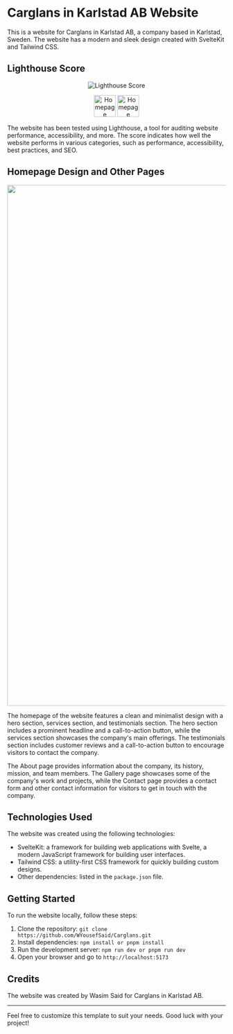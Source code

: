 # Carglans in Karlstad AB Website

This is a website for Carglans in Karlstad AB, a company based in Karlstad, Sweden. The website has a modern and sleek design created with SvelteKit and Tailwind CSS.

## Lighthouse Score

<p align="center">
  <img src="https://i.imgur.com/WyehSiD.png" alt="Lighthouse Score">
</p>
<p align="center">
<img src="https://a.storyblok.com/f/88751/1702x2049/619c584101/svelte_logo.png" alt="Homepage Design" width="50">
<img src="https://upload.wikimedia.org/wikipedia/commons/thumb/d/d5/Tailwind_CSS_Logo.svg/1200px-Tailwind_CSS_Logo.svg.png" alt="Homepage Design" width="50">
</p>
The website has been tested using Lighthouse, a tool for auditing website performance, accessibility, and more. The score indicates how well the website performs in various categories, such as performance, accessibility, best practices, and SEO.


## Homepage Design and Other Pages

<p align="center">
  <img src="https://i.imgur.com/LWWecpR.png" alt="Homepage Design" width="1200">
</p>

The homepage of the website features a clean and minimalist design with a hero section, services section, and testimonials section. The hero section includes a prominent headline and a call-to-action button, while the services section showcases the company's main offerings. The testimonials section includes customer reviews and a call-to-action button to encourage visitors to contact the company.

The About page provides information about the company, its history, mission, and team members. The Gallery page showcases some of the company's work and projects, while the Contact page provides a contact form and other contact information for visitors to get in touch with the company.

## Technologies Used

The website was created using the following technologies:

- SvelteKit: a framework for building web applications with Svelte, a modern JavaScript framework for building user interfaces.
- Tailwind CSS: a utility-first CSS framework for quickly building custom designs.
- Other dependencies: listed in the `package.json` file.

## Getting Started

To run the website locally, follow these steps:

1. Clone the repository: `git clone https://github.com/WYousefSaid/Carglans.git`
2. Install dependencies: `npm install or pnpm install`
3. Run the development server: `npm run dev or pnpm run dev`
4. Open your browser and go to `http://localhost:5173`

## Credits

The website was created by Wasim Said for Carglans in Karlstad AB.

---

Feel free to customize this template to suit your needs. Good luck with your project!
